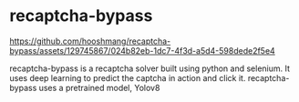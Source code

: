 # recaptcha-bypass
https://github.com/hooshmang/recaptcha-bypass/assets/129745867/024b82eb-1dc7-4f3d-a5d4-598dede2f5e4

recaptcha-bypass is a recaptcha solver built using python and selenium. It uses deep learning to predict the captcha in action and click it. recaptcha-bypass uses a pretrained model, Yolov8
